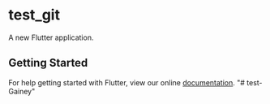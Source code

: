 # test_git

A new Flutter application.

## Getting Started

For help getting started with Flutter, view our online
[documentation](https://flutter.io/).
"# test-Gainey" 
